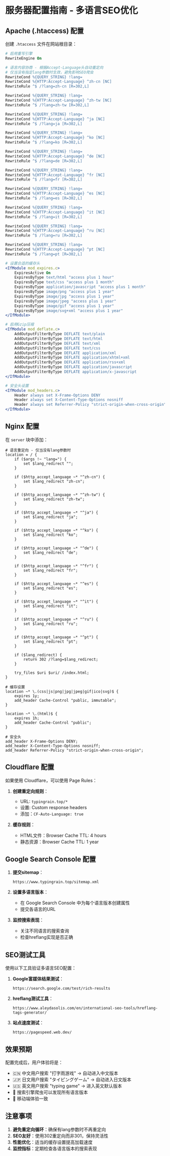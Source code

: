 # 服务器配置指南 - 多语言SEO优化

## Apache (.htaccess) 配置

创建 `.htaccess` 文件在网站根目录：

```apache
# 启用重写引擎
RewriteEngine On

# 语言内容协商 - 根据Accept-Language头自动重定向
# 仅当没有指定lang参数时生效，避免影响SEO爬虫
RewriteCond %{QUERY_STRING} !lang=
RewriteCond %{HTTP:Accept-Language} ^zh-cn [NC]
RewriteRule ^$ /?lang=zh-cn [R=302,L]

RewriteCond %{QUERY_STRING} !lang=
RewriteCond %{HTTP:Accept-Language} ^zh-tw [NC]
RewriteRule ^$ /?lang=zh-tw [R=302,L]

RewriteCond %{QUERY_STRING} !lang=
RewriteCond %{HTTP:Accept-Language} ^ja [NC]
RewriteRule ^$ /?lang=ja [R=302,L]

RewriteCond %{QUERY_STRING} !lang=
RewriteCond %{HTTP:Accept-Language} ^ko [NC]
RewriteRule ^$ /?lang=ko [R=302,L]

RewriteCond %{QUERY_STRING} !lang=
RewriteCond %{HTTP:Accept-Language} ^de [NC]
RewriteRule ^$ /?lang=de [R=302,L]

RewriteCond %{QUERY_STRING} !lang=
RewriteCond %{HTTP:Accept-Language} ^fr [NC]
RewriteRule ^$ /?lang=fr [R=302,L]

RewriteCond %{QUERY_STRING} !lang=
RewriteCond %{HTTP:Accept-Language} ^es [NC]
RewriteRule ^$ /?lang=es [R=302,L]

RewriteCond %{QUERY_STRING} !lang=
RewriteCond %{HTTP:Accept-Language} ^it [NC]
RewriteRule ^$ /?lang=it [R=302,L]

RewriteCond %{QUERY_STRING} !lang=
RewriteCond %{HTTP:Accept-Language} ^ru [NC]
RewriteRule ^$ /?lang=ru [R=302,L]

RewriteCond %{QUERY_STRING} !lang=
RewriteCond %{HTTP:Accept-Language} ^pt [NC]
RewriteRule ^$ /?lang=pt [R=302,L]

# 设置合适的缓存头
<IfModule mod_expires.c>
    ExpiresActive On
    ExpiresByType text/html "access plus 1 hour"
    ExpiresByType text/css "access plus 1 month"
    ExpiresByType application/javascript "access plus 1 month"
    ExpiresByType image/png "access plus 1 year"
    ExpiresByType image/jpg "access plus 1 year"
    ExpiresByType image/jpeg "access plus 1 year"
    ExpiresByType image/gif "access plus 1 year"
    ExpiresByType image/svg+xml "access plus 1 year"
</IfModule>

# 启用Gzip压缩
<IfModule mod_deflate.c>
    AddOutputFilterByType DEFLATE text/plain
    AddOutputFilterByType DEFLATE text/html
    AddOutputFilterByType DEFLATE text/xml
    AddOutputFilterByType DEFLATE text/css
    AddOutputFilterByType DEFLATE application/xml
    AddOutputFilterByType DEFLATE application/xhtml+xml
    AddOutputFilterByType DEFLATE application/rss+xml
    AddOutputFilterByType DEFLATE application/javascript
    AddOutputFilterByType DEFLATE application/x-javascript
</IfModule>

# 安全头设置
<IfModule mod_headers.c>
    Header always set X-Frame-Options DENY
    Header always set X-Content-Type-Options nosniff
    Header always set Referrer-Policy "strict-origin-when-cross-origin"
</IfModule>
```

## Nginx 配置

在 `server` 块中添加：

```nginx
# 语言重定向 - 仅当没有lang参数时
location = / {
    if ($args !~ "lang=") {
        set $lang_redirect "";
    }
    
    if ($http_accept_language ~* "^zh-cn") {
        set $lang_redirect "zh-cn";
    }
    
    if ($http_accept_language ~* "^zh-tw") {
        set $lang_redirect "zh-tw";
    }
    
    if ($http_accept_language ~* "^ja") {
        set $lang_redirect "ja";
    }
    
    if ($http_accept_language ~* "^ko") {
        set $lang_redirect "ko";
    }
    
    if ($http_accept_language ~* "^de") {
        set $lang_redirect "de";
    }
    
    if ($http_accept_language ~* "^fr") {
        set $lang_redirect "fr";
    }
    
    if ($http_accept_language ~* "^es") {
        set $lang_redirect "es";
    }
    
    if ($http_accept_language ~* "^it") {
        set $lang_redirect "it";
    }
    
    if ($http_accept_language ~* "^ru") {
        set $lang_redirect "ru";
    }
    
    if ($http_accept_language ~* "^pt") {
        set $lang_redirect "pt";
    }
    
    if ($lang_redirect) {
        return 302 /?lang=$lang_redirect;
    }
    
    try_files $uri $uri/ /index.html;
}

# 缓存设置
location ~* \.(css|js|png|jpg|jpeg|gif|ico|svg)$ {
    expires 1y;
    add_header Cache-Control "public, immutable";
}

location ~* \.(html)$ {
    expires 1h;
    add_header Cache-Control "public";
}

# 安全头
add_header X-Frame-Options DENY;
add_header X-Content-Type-Options nosniff;
add_header Referrer-Policy "strict-origin-when-cross-origin";
```

## Cloudflare 配置

如果使用 Cloudflare，可以使用 Page Rules：

1. **创建重定向规则**：
   - URL: `typingrain.top/*`
   - 设置: Custom response headers
   - 添加：`CF-Auto-Language: true`

2. **缓存规则**：
   - HTML文件：Browser Cache TTL: 4 hours
   - 静态资源：Browser Cache TTL: 1 year

## Google Search Console 配置

1. **提交sitemap**：
   ```
   https://www.typingrain.top/sitemap.xml
   ```

2. **设置多语言版本**：
   - 在 Google Search Console 中为每个语言版本创建属性
   - 提交各语言的URL

3. **监控搜索表现**：
   - 关注不同语言的搜索查询
   - 检查hreflang实现是否正确

## SEO测试工具

使用以下工具验证多语言SEO配置：

1. **Google富媒体结果测试**：
   ```
   https://search.google.com/test/rich-results
   ```

2. **hreflang测试工具**：
   ```
   https://www.aleydasolis.com/en/international-seo-tools/hreflang-tags-generator/
   ```

3. **站点速度测试**：
   ```
   https://pagespeed.web.dev/
   ```

## 效果预期

配置完成后，用户体验将是：

- 🇨🇳 中文用户搜索 "打字雨游戏" → 自动进入中文版本
- 🇯🇵 日文用户搜索 "タイピングゲーム" → 自动进入日文版本  
- 🇺🇸 英文用户搜索 "typing game" → 进入英文默认版本
- 🤖 搜索引擎爬虫可以发现所有语言版本
- 📱 移动端体验一致

## 注意事项

1. **避免重定向循环**：确保有lang参数时不再重定向
2. **SEO友好**：使用302重定向而非301，保持灵活性
3. **性能优化**：适当的缓存设置提高加载速度
4. **监控指标**：定期检查各语言版本的搜索表现 